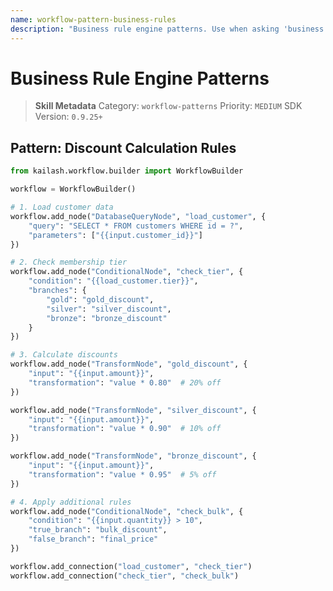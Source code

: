 ```yaml
---
name: workflow-pattern-business-rules
description: "Business rule engine patterns. Use when asking 'business rules', 'rule engine', 'conditional logic', or 'decision workflow'."
---
```


# Business Rule Engine Patterns

> **Skill Metadata**
> Category: `workflow-patterns`
> Priority: `MEDIUM`
> SDK Version: `0.9.25+`

## Pattern: Discount Calculation Rules

```python
from kailash.workflow.builder import WorkflowBuilder

workflow = WorkflowBuilder()

# 1. Load customer data
workflow.add_node("DatabaseQueryNode", "load_customer", {
    "query": "SELECT * FROM customers WHERE id = ?",
    "parameters": ["{{input.customer_id}}"]
})

# 2. Check membership tier
workflow.add_node("ConditionalNode", "check_tier", {
    "condition": "{{load_customer.tier}}",
    "branches": {
        "gold": "gold_discount",
        "silver": "silver_discount",
        "bronze": "bronze_discount"
    }
})

# 3. Calculate discounts
workflow.add_node("TransformNode", "gold_discount", {
    "input": "{{input.amount}}",
    "transformation": "value * 0.80"  # 20% off
})

workflow.add_node("TransformNode", "silver_discount", {
    "input": "{{input.amount}}",
    "transformation": "value * 0.90"  # 10% off
})

workflow.add_node("TransformNode", "bronze_discount", {
    "input": "{{input.amount}}",
    "transformation": "value * 0.95"  # 5% off
})

# 4. Apply additional rules
workflow.add_node("ConditionalNode", "check_bulk", {
    "condition": "{{input.quantity}} > 10",
    "true_branch": "bulk_discount",
    "false_branch": "final_price"
})

workflow.add_connection("load_customer", "check_tier")
workflow.add_connection("check_tier", "check_bulk")
```

<!-- Trigger Keywords: business rules, rule engine, conditional logic, decision workflow -->
